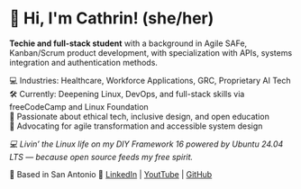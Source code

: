 # 👋 Hi, I'm Cathrin! (she/her)

**Techie and full-stack student** with a background in Agile SAFe, Kanban/Scrum product development, with specialization with APIs, systems integration and authentication methods.

💻 Industries: Healthcare, Workforce Applications, GRC, Proprietary AI Tech  
🛠️ Currently: Deepening Linux, DevOps, and full-stack skills via freeCodeCamp and Linux Foundation  
🌱 Passionate about ethical tech, inclusive design, and open education  
🔁 Advocating for agile transformation and accessible system design

*💻 Livin’ the Linux life on my DIY Framework 16 powered by Ubuntu 24.04 LTS — because open source feeds my free spirit.*

📍 Based in San Antonio
🔗 [LinkedIn](https://www.linkedin.com/in/cathringordonmcdougall) | [YoutTube](https://www.youtube.com/@techandtangents) | [GitHub](https://github.com/catatwork217)
